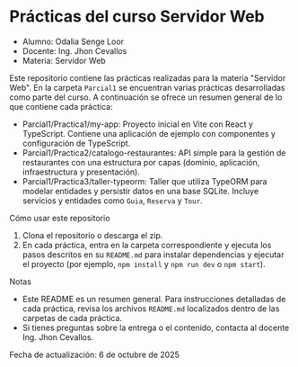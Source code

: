 # Prácticas del curso Servidor Web

- Alumno: Odalia Senge Loor
- Docente: Ing. Jhon Cevallos
- Materia: Servidor Web

Este repositorio contiene las prácticas realizadas para la materia "Servidor Web". En la carpeta `Parcial1` se encuentran varias prácticas desarrolladas como parte del curso. A continuación se ofrece un resumen general de lo que contiene cada práctica:

- Parcial1/Practica1/my-app: Proyecto inicial en Vite con React y TypeScript. Contiene una aplicación de ejemplo con componentes y configuración de TypeScript.
- Parcial1/Practica2/catalogo-restaurantes: API simple para la gestión de restaurantes con una estructura por capas (dominio, aplicación, infraestructura y presentación).
- Parcial1/Practica3/taller-typeorm: Taller que utiliza TypeORM para modelar entidades y persistir datos en una base SQLite. Incluye servicios y entidades como `Guia`, `Reserva` y `Tour`.

Cómo usar este repositorio

1. Clona el repositorio o descarga el zip.
2. En cada práctica, entra en la carpeta correspondiente y ejecuta los pasos descritos en su `README.md` para instalar dependencias y ejecutar el proyecto (por ejemplo, `npm install` y `npm run dev` o `npm start`).

Notas

- Este README es un resumen general. Para instrucciones detalladas de cada práctica, revisa los archivos `README.md` localizados dentro de las carpetas de cada práctica.
- Si tienes preguntas sobre la entrega o el contenido, contacta al docente Ing. Jhon Cevallos.

Fecha de actualización: 6 de octubre de 2025
